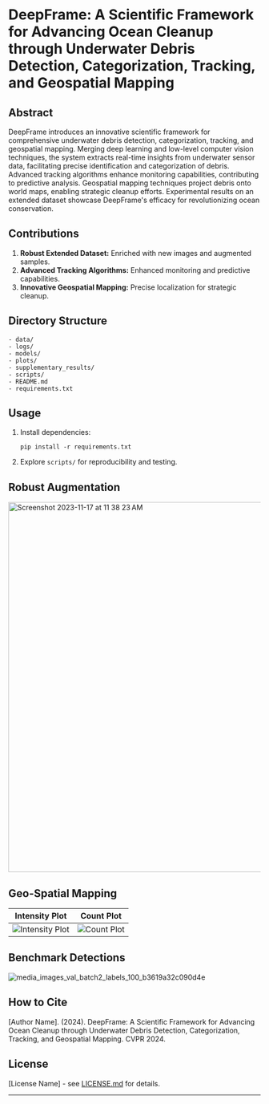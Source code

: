 # DeepFrame: A Scientific Framework for Advancing Ocean Cleanup through Underwater Debris Detection, Categorization, Tracking, and Geospatial Mapping

## Abstract

DeepFrame introduces an innovative scientific framework for comprehensive underwater debris detection, categorization, tracking, and geospatial mapping. Merging deep learning and low-level computer vision techniques, the system extracts real-time insights from underwater sensor data, facilitating precise identification and categorization of debris. Advanced tracking algorithms enhance monitoring capabilities, contributing to predictive analysis. Geospatial mapping techniques project debris onto world maps, enabling strategic cleanup efforts. Experimental results on an extended dataset showcase DeepFrame's efficacy for revolutionizing ocean conservation.

## Contributions

1. **Robust Extended Dataset:** Enriched with new images and augmented samples.
2. **Advanced Tracking Algorithms:** Enhanced monitoring and predictive capabilities.
3. **Innovative Geospatial Mapping:** Precise localization for strategic cleanup.

## Directory Structure

```
- data/
- logs/
- models/
- plots/
- supplementary_results/
- scripts/
- README.md
- requirements.txt
```

## Usage

1. Install dependencies:
   ```
   pip install -r requirements.txt
   ```
2. Explore `scripts/` for reproducibility and testing.

## Robust Augmentation

<img width="738" alt="Screenshot 2023-11-17 at 11 38 23 AM" src="https://github.com/jesherjoshua/CVPR2024/assets/87414375/144d562f-94f1-4b2f-a250-b9059b20efbf">

## Geo-Spatial Mapping

| Intensity Plot | Count Plot |
|:--------------:|:----------:|
| ![Intensity Plot](https://github.com/jesherjoshua/CVPR2024/assets/87414375/468d5461-6d5f-46ce-82e0-19928c51629e) | ![Count Plot](https://github.com/jesherjoshua/CVPR2024/assets/87414375/d20b1356-30d3-475d-87fa-0ee03e01f495) |

## Benchmark Detections

![media_images_val_batch2_labels_100_b3619a32c090d4e](https://github.com/jesherjoshua/CVPR2024/assets/87414375/c0d7b01d-d9ca-4204-9c3b-7fe4e3827f6b)

## How to Cite

[Author Name]. (2024). DeepFrame: A Scientific Framework for Advancing Ocean Cleanup through Underwater Debris Detection, Categorization, Tracking, and Geospatial Mapping. CVPR 2024.

## License

[License Name] - see [LICENSE.md](LICENSE.md) for details.

---
